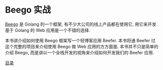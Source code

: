 Beego 实战
==================

[Beego](http://beego.me) 是 Golang 的一个框架, 有不少大公司的线上产品都在使用它, 用它来开发基于 Golang 的 Web 应用是一个不错的选择.

本书讲介绍如何使用 Beego 框架写一个轻博客应用 Beefer. 本书将通 Beefer 过这个完整的项目来介绍使用 Beego 做 Web 应用的方方面面. 本书并不只是简单的介绍 Beego,
而是讲以一个全栈开发的视角来介绍如何开发我们的 Beefer 应用.


[目录](SUMMARY.md)
